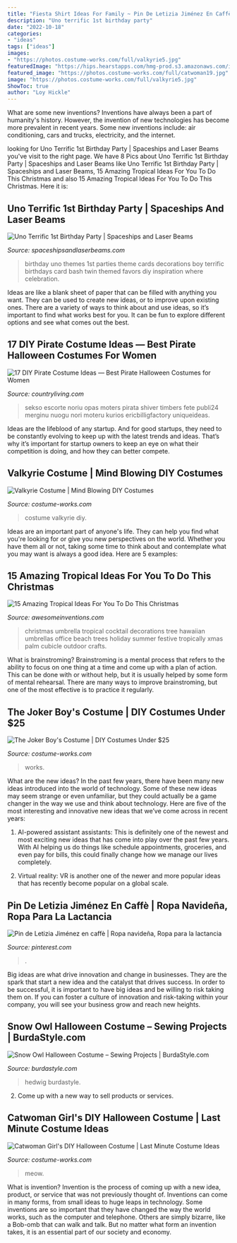 ```yaml
---
title: "Fiesta Shirt Ideas For Family ~ Pin De Letizia Jiménez En Caffè"
description: "Uno terrific 1st birthday party"
date: "2022-10-18"
categories:
- "ideas"
tags: ["ideas"]
images:
- "https://photos.costume-works.com/full/valkyrie5.jpg"
featuredImage: "https://hips.hearstapps.com/hmg-prod.s3.amazonaws.com/images/classic-pirate-costume-1565292450.jpg?crop=1xw:0.9984375xh;center,top&amp;resize=480:*"
featured_image: "https://photos.costume-works.com/full/catwoman19.jpg"
image: "https://photos.costume-works.com/full/valkyrie5.jpg"
ShowToc: true
author: "Loy Hickle"
---
```



What are some new inventions?
Inventions have always been a part of humanity's history. However, the invention of new technologies has become more prevalent in recent years. Some new inventions include: air conditioning, cars and trucks, electricity, and the internet.

	

		
looking for Uno Terrific 1st Birthday Party | Spaceships and Laser Beams you've visit to the right page. We have 8 Pics about Uno Terrific 1st Birthday Party | Spaceships and Laser Beams like Uno Terrific 1st Birthday Party | Spaceships and Laser Beams, 15 Amazing Tropical Ideas For You To Do This Christmas and also 15 Amazing Tropical Ideas For You To Do This Christmas. Here it is:
		
    
## Uno Terrific 1st Birthday Party | Spaceships And Laser Beams

<img loading=lazy src="http://spaceshipsandlaserbeams.com/wp-content/uploads/2015/09/uno-birthday-party-ideas.jpg" onerror="this.onerror=null;this.src='https://tse4.mm.bing.net/th?id=OIP.hqK4rGpqvacX6IB3VZCt7gHaLH&amp;pid=15.1';" alt="Uno Terrific 1st Birthday Party | Spaceships and Laser Beams">

_Source: spaceshipsandlaserbeams.com_

>birthday uno themes 1st parties theme cards decorations boy terrific birthdays card bash twin themed favors diy inspiration where celebration. 

	

Ideas are like a blank sheet of paper that can be filled with anything you want. They can be used to create new ideas, or to improve upon existing ones. There are a variety of ways to think about and use ideas, so it’s important to find what works best for you. It can be fun to explore different options and see what comes out the best.

    
## 17 DIY Pirate Costume Ideas — Best Pirate Halloween Costumes For Women

<img loading=lazy src="https://hips.hearstapps.com/hmg-prod.s3.amazonaws.com/images/classic-pirate-costume-1565292450.jpg?crop=1xw:0.9984375xh;center,top&amp;resize=480:*" onerror="this.onerror=null;this.src='https://tse3.mm.bing.net/th?id=OIP.HafrtWEIMtSPhGCOhDxlngAAAA&amp;pid=15.1';" alt="17 DIY Pirate Costume Ideas — Best Pirate Halloween Costumes for Women">

_Source: countryliving.com_

>sekso escorte noriu opas moters pirata shiver timbers fete publi24 merginu nuogu nori moteru kurios ericbilligfactory uniqueideas. 

	

Ideas are the lifeblood of any startup. And for good startups, they need to be constantly evolving to keep up with the latest trends and ideas. That’s why it’s important for startup owners to keep an eye on what their competition is doing, and how they can better compete.

    
## Valkyrie Costume | Mind Blowing DIY Costumes

<img loading=lazy src="https://photos.costume-works.com/full/valkyrie5.jpg" onerror="this.onerror=null;this.src='https://tse1.mm.bing.net/th?id=OIP.zjDRSvTlWKGsqKFtn8zPCQHaKP&amp;pid=15.1';" alt="Valkyrie Costume | Mind Blowing DIY Costumes">

_Source: costume-works.com_

>costume valkyrie diy. 

	

Ideas are an important part of anyone's life. They can help you find what you're looking for or give you new perspectives on the world. Whether you have them all or not, taking some time to think about and contemplate what you may want is always a good idea. Here are 5 examples: 

    
## 15 Amazing Tropical Ideas For You To Do This Christmas

<img loading=lazy src="http://www.awesomeinventions.com/wp-content/uploads/2014/12/cocktail-umbrella-christmas-trees.jpg" onerror="this.onerror=null;this.src='https://tse3.mm.bing.net/th?id=OIP.h8suO2HsPO511UnBB4RmHQHaNw&amp;pid=15.1';" alt="15 Amazing Tropical Ideas For You To Do This Christmas">

_Source: awesomeinventions.com_

>christmas umbrella tropical cocktail decorations tree hawaiian umbrellas office beach trees holiday summer festive tropically xmas palm cubicle outdoor crafts. 

	

What is brainstroming? Brainstroming is a mental process that refers to the ability to focus on one thing at a time and come up with a plan of action. This can be done with or without help, but it is usually helped by some form of mental rehearsal. There are many ways to improve brainstroming, but one of the most effective is to practice it regularly.

    
## The Joker Boy&#039;s Costume | DIY Costumes Under $25

<img loading=lazy src="https://photos.costume-works.com/full/the_joker62.jpg" onerror="this.onerror=null;this.src='https://tse1.mm.bing.net/th?id=OIP.Sn4zkRrGu9CgVkPD0FhT6AHaNF&amp;pid=15.1';" alt="The Joker Boy&#039;s Costume | DIY Costumes Under $25">

_Source: costume-works.com_

>works. 

	

What are the new ideas?
In the past few years, there have been many new ideas introduced into the world of technology. Some of these new ideas may seem strange or even unfamiliar, but they could actually be a game changer in the way we use and think about technology. Here are five of the most interesting and innovative new ideas that we’ve come across in recent years:
1. AI-powered assistant assistants: This is definitely one of the newest and most exciting new ideas that has come into play over the past few years. With AI helping us do things like schedule appointments, groceries, and even pay for bills, this could finally change how we manage our lives completely.

2. Virtual reality: VR is another one of the newer and more popular ideas that has recently become popular on a global scale.

    
## Pin De Letizia Jiménez En Caffè | Ropa Navideña, Ropa Para La Lactancia

<img loading=lazy src="https://i.pinimg.com/736x/d6/31/a6/d631a60365045a344d3f2d5b96defe39.jpg" onerror="this.onerror=null;this.src='https://tse2.mm.bing.net/th?id=OIP.Q76haeSy5mqMekN85qyMUAHaJ4&amp;pid=15.1';" alt="Pin de Letizia Jiménez en caffè | Ropa navideña, Ropa para la lactancia">

_Source: pinterest.com_

>. 

	

Big ideas are what drive innovation and change in businesses. They are the spark that start a new idea and the catalyst that drives success. In order to be successful, it is important to have big ideas and be willing to risk taking them on. If you can foster a culture of innovation and risk-taking within your company, you will see your business grow and reach new heights.

    
## Snow Owl Halloween Costume – Sewing Projects | BurdaStyle.com

<img loading=lazy src="https://burdastyle-assets.s3.amazonaws.com/project_images/assets/000/235/350/2011_costume_original.jpg?1320602427" onerror="this.onerror=null;this.src='https://tse2.mm.bing.net/th?id=OIP.PeB9UGfDZmySs5BDHRGCmwHaNL&amp;pid=15.1';" alt="Snow Owl Halloween Costume – Sewing Projects | BurdaStyle.com">

_Source: burdastyle.com_

>hedwig burdastyle. 

	

2. Come up with a new way to sell products or services.

    
## Catwoman Girl&#039;s DIY Halloween Costume | Last Minute Costume Ideas

<img loading=lazy src="https://photos.costume-works.com/full/catwoman19.jpg" onerror="this.onerror=null;this.src='https://tse3.mm.bing.net/th?id=OIP.pdwjhHSbkCsZYerJYBKJDwHaKY&amp;pid=15.1';" alt="Catwoman Girl&#039;s DIY Halloween Costume | Last Minute Costume Ideas">

_Source: costume-works.com_

>meow. 

	

What is invention?
Invention is the process of coming up with a new idea, product, or service that was not previously thought of. Inventions can come in many forms, from small ideas to huge leaps in technology. Some inventions are so important that they have changed the way the world works, such as the computer and telephone. Others are simply bizarre, like a Bob-omb that can walk and talk. But no matter what form an invention takes, it is an essential part of our society and economy.

